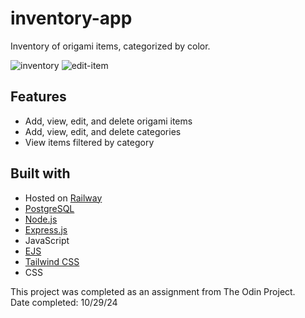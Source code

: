 # inventory-app

Inventory of origami items, categorized by color.

![inventory](https://github.com/user-attachments/assets/b3b9fc40-2c3b-47f1-b020-cd12c7bbaafb)
![edit-item](https://github.com/user-attachments/assets/ffe0304f-e178-4586-b3cb-7eb7cfe38f59)

## Features

- Add, view, edit, and delete origami items
- Add, view, edit, and delete categories
- View items filtered by category

## Built with

- Hosted on [Railway](https://railway.app/)
- [PostgreSQL](https://www.postgresql.org/)
- [Node.js](https://nodejs.org/en)
- [Express.js](https://expressjs.com/)
- JavaScript
- [EJS](https://ejs.co/)
- [Tailwind CSS](https://tailwindcss.com/)
- CSS

This project was completed as an assignment from The Odin Project.  
Date completed: 10/29/24
